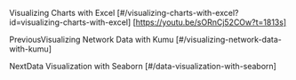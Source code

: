 Visualizing Charts with Excel [#/visualizing-charts-with-excel?id=visualizing-charts-with-excel] [https://youtu.be/sORnCj52COw?t=1813s]

PreviousVisualizing Network Data with Kumu [#/visualizing-network-data-with-kumu]

NextData Visualization with Seaborn [#/data-visualization-with-seaborn]